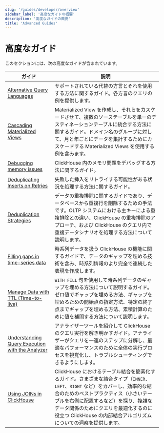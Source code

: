 ```yaml
---
slug: '/guides/developer/overview'
sidebar_label: '高度なガイドの概要'
description: '高度なガイドの概要'
title: 'Advanced Guides'
---
```





# 高度なガイド

このセクションには、次の高度なガイドが含まれています。

| ガイド                                                                                                                  | 説明                                                                                                                                                                                                                                                                                                                                    |
|------------------------------------------------------------------------------------------------------------------------|------------------------------------------------------------------------------------------------------------------------------------------------------------------------------------------------------------------------------------------------------------------------------------------------------------------------------------------------|
| [Alternative Query Languages](../developer/alternative-query-languages)                                         | サポートされている代替の方言とそれを使用する方法に関するガイド。各方言のクエリの例を提供します。                                                                                                                                                                                                                                   |
| [Cascading Materialized Views](../developer/cascading-materialized-views)                                       | Materialized View を作成し、それらをカスケードさせて、複数のソーステーブルを単一のデスティネーションテーブルに統合する方法に関するガイド。ドメイン名のグループに対して、月と年ごとにデータを集計するためにカスケードする Materialized Views を使用する例を含みます。                                                                              |
| [Debugging memory issues](../developer/debugging-memory-issues)                                                 | ClickHouse 内のメモリ問題をデバッグする方法に関するガイド。                                                                                                                                                                                                                                                                                       |
| [Deduplicating Inserts on Retries](../developer/deduplicating-inserts-on-retries)                               | 失敗した挿入をリトライする可能性がある状況を処理する方法に関するガイド。                                                                                                                                                                                                                                                                      |
| [Deduplication Strategies](../developer/deduplication)                                                          | データの重複排除に関するガイドであり、データベースから重複行を削除するための手法です。OLTP システムにおける主キーによる重複排除との違い、ClickHouse の重複排除のアプローチ、および ClickHouse のクエリ内で重複データシナリオを処理する方法について説明します。                                          |
| [Filling gaps in time-series data](../developer/time-series-filling-gaps)                                       | 時系列データを扱う ClickHouse の機能に関するガイドで、データのギャップを埋める技術を含み、時系列情報のより完全で連続した表現を作成します。                                                                                                                |
| [Manage Data with TTL (Time-to-live)](../developer/ttl)                                                         | `WITH FILL` 句を使用して時系列データのギャップを埋める方法について説明するガイド。ゼロ値でギャップを埋める方法、ギャップを埋めるための開始点の指定方法、特定の終了点までギャップを埋める方法、累積計算のために値を補間する方法について説明します。                                                     |
| [Understanding Query Execution with the Analyzer](../developer/understanding-query-execution-with-the-analyzer) | アナライザーツールを紹介して ClickHouse のクエリ実行を解き明かすガイド。アナライザーがクエリを一連のステップに分解し、最適なパフォーマンスのために全体の実行プロセスを視覚化し、トラブルシューティングできるようにします。                                                                               |
| [Using JOINs in ClickHouse](../joining-tables)                                                                  | ClickHouse におけるテーブル結合を簡素化するガイド。さまざまな結合タイプ（`INNER`、`LEFT`、`RIGHT` など）をカバーし、効率的な結合のためのベストプラクティス（小さいテーブルを右側に配置するなど）を探り、複雑なデータ関係のためにクエリを最適化するのに役立つ ClickHouse の内部結合アルゴリズムについての洞察を提供します。 |

